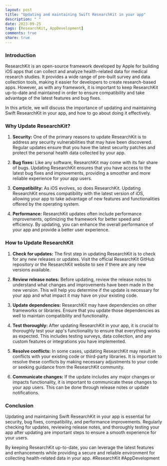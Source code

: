 ```yaml
---
layout: post
title: "Updating and maintaining Swift ResearchKit in your app"
description: " "
date: 2023-09-25
tags: [ResearchKit, AppDevelopment]
comments: true
share: true
---
```


### Introduction

ResearchKit is an open-source framework developed by Apple for building iOS apps that can collect and analyze health-related data for medical research studies. It provides a wide range of pre-built survey and data collection tools, making it easier for developers to create research-based apps. However, as with any framework, it is important to keep ResearchKit up-to-date and maintained in order to ensure compatibility and take advantage of the latest features and bug fixes.

In this article, we will discuss the importance of updating and maintaining Swift ResearchKit in your app, and how to go about doing it effectively.

### Why Update ResearchKit?

1. **Security:** One of the primary reasons to update ResearchKit is to address any security vulnerabilities that may have been discovered. Regular updates ensure that you have the latest security patches and protect the personal health data collected by your app.

2. **Bug fixes:** Like any software, ResearchKit may come with its fair share of bugs. Updating ResearchKit ensures that you have access to the latest bug fixes and improvements, providing a smoother and more reliable experience for your app users.

3. **Compatibility:** As iOS evolves, so does ResearchKit. Updating ResearchKit ensures compatibility with the latest version of iOS, allowing your app to take advantage of new features and functionalities offered by the operating system.

4. **Performance:** ResearchKit updates often include performance improvements, optimizing the framework for better speed and efficiency. By updating, you can enhance the overall performance of your app and provide a better user experience.

### How to Update ResearchKit

1. **Check for updates:** The first step in updating ResearchKit is to check for any new releases or updates. Visit the official ResearchKit GitHub repository or the ResearchKit website to see if there are any new versions available.

2. **Review release notes:** Before updating, review the release notes to understand what changes and improvements have been made in the new version. This will help you determine if the update is necessary for your app and what impact it may have on your existing code.

3. **Update dependencies:** ResearchKit may have dependencies on other frameworks or libraries. Ensure that you update those dependencies as well to maintain compatibility and functionality.

4. **Test thoroughly:** After updating ResearchKit in your app, it is crucial to thoroughly test your app's functionality to ensure that everything works as expected. This includes testing surveys, data collection, and any custom features or integrations you have implemented.

5. **Resolve conflicts:** In some cases, updating ResearchKit may result in conflicts with your existing code or third-party libraries. It is important to resolve these conflicts by making necessary adjustments to your code or seeking guidance from the ResearchKit community.

6. **Communicate changes:** If the update includes any major changes or impacts functionality, it is important to communicate these changes to your app users. This can be done through release notes or update notifications.

### Conclusion

Updating and maintaining Swift ResearchKit in your app is essential for security, bug fixes, compatibility, and performance improvements. Regularly checking for updates, reviewing release notes, and thoroughly testing your app after updating are important steps to ensure a smooth experience for your users.

By keeping ResearchKit up-to-date, you can leverage the latest features and enhancements while providing a secure and reliable environment for collecting health-related data in your app. #ResearchKit #AppDevelopment